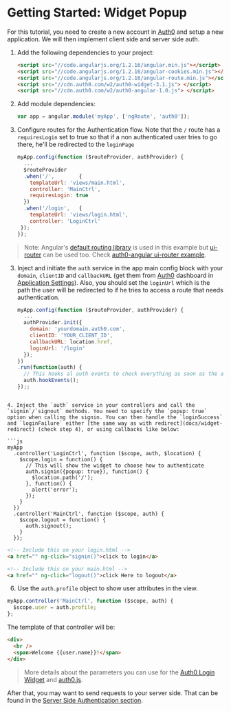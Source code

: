 # Getting Started: Widget Popup

For this tutorial, you need to create a new account in [Auth0](https://www.auth0.com) and setup a new application. We will then implement client side and server side auth.

1.  Add the following dependencies to your project:
    ```html
    <script src="//code.angularjs.org/1.2.16/angular.min.js"></script>
    <script src="//code.angularjs.org/1.2.16/angular-cookies.min.js"></script>
    <script src="//code.angularjs.org/1.2.16/angular-route.min.js"></script>
    <script src="//cdn.auth0.com/w2/auth0-widget-3.1.js"> </script>
    <script src="//cdn.auth0.com/w2/auth0-angular-1.0.js"> </script>
    ```

2. Add module dependencies:
    ```js
    var app = angular.module('myApp', ['ngRoute', 'auth0']);
    ```

2. Configure routes for the Authentication flow. Note that the `/` route has a `requiresLogin` set to true so that if a non authenticated user tries to go there, he'll be redirected to the `loginPage`
    ```js
    myApp.config(function ($routeProvider, authProvider) {
      ...
      $routeProvider
      .when('/',        { 
        templateUrl: 'views/main.html',     
        controller: 'MainCtrl',
        requiresLogin: true
      })
      .when('/login',   { 
        templateUrl: 'views/login.html',    
        controller: 'LoginCtrl'
     });
    });
    ```

  > Note: Angular's [default routing library](https://docs.angularjs.org/api/ngRoute/service/$route) is used in this example but [ui-router](https://github.com/angular-ui/ui-router) can be used too. Check [auth0-angular ui-router example](https://github.com/auth0/auth0-angular/tree/master/examples/ui-router).

3. Inject and initiate the `auth` service in the app main config block with your `domain`, `clientID` and `callbackURL` (get them from [Auth0](https://app.auth0.com/#/) dashboard in [Application Settings](https://app.auth0.com/#/applications)). Also, you should set the `loginUrl` which is the path the user will be redirected to if he tries to access a route that needs authentication.
    ```js
    myApp.config(function ($routeProvider, authProvider) {
      ...
      authProvider.init({ 
        domain: 'yourdomain.auth0.com', 
        clientID: 'YOUR_CLIENT_ID', 
        callbackURL: location.href,
        loginUrl: '/login'
      });
    })
    .run(function(auth) {
      // This hooks al auth events to check everything as soon as the app starts
      auth.hookEvents();
    });;
  ```

4. Inject the `auth` service in your controllers and call the `signin`/`signout` methods. You need to specify the `popup: true` option when calling the signin. You can then handle the `loginSuccess` and `loginFailure` either [the same way as with redirect](docs/widget-redirect) (check step 4), or using callbacks like below:

  ```js
  myApp
    .controller('LoginCtrl', function ($scope, auth, $location) {
      $scope.login = function() {
        // This will show the widget to choose how to authenticate
        auth.signin({popup: true}), function() {
          $location.path('/');
        }, function() {
          alert('error');
        });
      }
    })
    .controller('MainCtrl', function ($scope, auth) {
      $scope.logout = function() {
        auth.signout();
      }
    });
  ```

  ```html
  <!-- Include this on your login.html -->
  <a href="" ng-click="signin()">click to login</a>

  <!-- Include this on your main.html -->
  <a href="" ng-click="logout()">click Here to logout</a>
  ```

6. Use the `auth.profile` object to show user attributes in the view.
  ```js
  myApp.controller('MainCtrl', function ($scope, auth) {
    $scope.user = auth.profile;
  };
  ```
  The template of that controller will be:
  ```html
  <div>
    <br />
    <span>Welcome {{user.name}}!</span>
  </div>
  ```

> More details about the parameters you can use for the [Auth0 Login Widget](https://docs.auth0.com/login-widget2) and [auth0.js](https://github.com/auth0/auth0.js).

After that, you may want to send requests to your server side. That can be found in the [Server Side Authentication section](backend.md).

